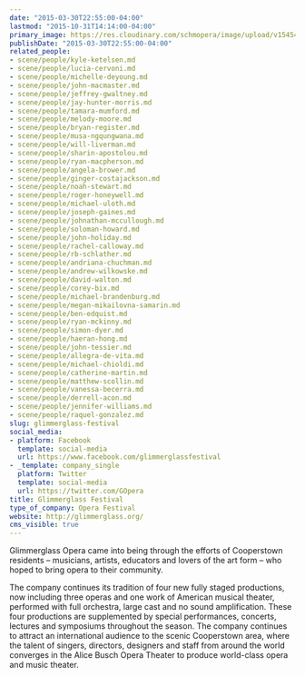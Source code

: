 ```yaml
---
date: "2015-03-30T22:55:00-04:00"
lastmod: "2015-10-31T14:14:00-04:00"
primary_image: https://res.cloudinary.com/schmopera/image/upload/v1545409169/media/webhook-uploads/1446315262234/Logo---GGF.jpg.jpg
publishDate: "2015-03-30T22:55:00-04:00"
related_people:
- scene/people/kyle-ketelsen.md
- scene/people/lucia-cervoni.md
- scene/people/michelle-deyoung.md
- scene/people/john-macmaster.md
- scene/people/jeffrey-gwaltney.md
- scene/people/jay-hunter-morris.md
- scene/people/tamara-mumford.md
- scene/people/melody-moore.md
- scene/people/bryan-register.md
- scene/people/musa-ngqungwana.md
- scene/people/will-liverman.md
- scene/people/sharin-apostolou.md
- scene/people/ryan-macpherson.md
- scene/people/angela-brower.md
- scene/people/ginger-costajackson.md
- scene/people/noah-stewart.md
- scene/people/roger-honeywell.md
- scene/people/michael-uloth.md
- scene/people/joseph-gaines.md
- scene/people/johnathan-mccullough.md
- scene/people/soloman-howard.md
- scene/people/john-holiday.md
- scene/people/rachel-calloway.md
- scene/people/rb-schlather.md
- scene/people/andriana-chuchman.md
- scene/people/andrew-wilkowske.md
- scene/people/david-walton.md
- scene/people/corey-bix.md
- scene/people/michael-brandenburg.md
- scene/people/megan-mikailovna-samarin.md
- scene/people/ben-edquist.md
- scene/people/ryan-mckinny.md
- scene/people/simon-dyer.md
- scene/people/haeran-hong.md
- scene/people/john-tessier.md
- scene/people/allegra-de-vita.md
- scene/people/michael-chioldi.md
- scene/people/catherine-martin.md
- scene/people/matthew-scollin.md
- scene/people/vanessa-becerra.md
- scene/people/derrell-acon.md
- scene/people/jennifer-williams.md
- scene/people/raquel-gonzalez.md
slug: glimmerglass-festival
social_media:
- platform: Facebook
  template: social-media
  url: https://www.facebook.com/glimmerglassfestival
- _template: company_single
  platform: Twitter
  template: social-media
  url: https://twitter.com/GOpera
title: Glimmerglass Festival
type_of_company: Opera Festival
website: http://glimmerglass.org/
cms_visible: true
---
```


<p>
	Glimmerglass Opera came into being through the efforts of Cooperstown residents – musicians, artists, educators and lovers of the art form – who hoped to bring opera to their community.
</p>
<p>
	The company continues its tradition of four new fully staged productions, now including three operas and one work of American musical theater, performed with full orchestra, large cast and no sound amplification. These four productions are supplemented by special performances, concerts, lectures and symposiums throughout the season. The company continues to attract an international audience to the scenic Cooperstown area, where the talent of singers, directors, designers and staff from around the world converges in the Alice Busch Opera Theater to produce world-class opera and music theater.
</p>
